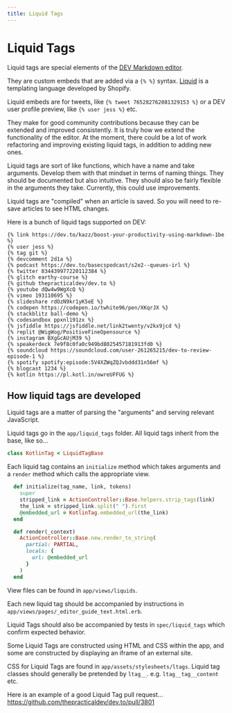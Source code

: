 ```yaml
---
title: Liquid Tags
---
```


# Liquid Tags

Liquid tags are special elements of the [DEV Markdown editor](https://dev.to/new).

They are custom embeds that are added via a `{% %}` syntax. [Liquid](https://shopify.github.io/liquid/) is a templating language developed by Shopify.

Liquid embeds are for tweets, like `{% tweet 765282762081329153 %}` or a DEV user profile preview, like `{% user jess %}` etc.

They make for good community contributions because they can be extended and improved consistently. It is truly how we extend the functionality of the editor. At the moment, there could be a lot of work refactoring and improving existing liquid tags, in addition to adding new ones.

Liquid tags are sort of like functions, which have a name and take arguments. Develop them with that mindset in terms of naming things. They should be documented but also intuitive. They should also be fairly flexible in the arguments they take. Currently, this could use improvements.

Liquid tags are "compiled" when an article is saved. So you will need to re-save articles to see HTML changes.

Here is a bunch of liquid tags supported on DEV:

```liquid
{% link https://dev.to/kazz/boost-your-productivity-using-markdown-1be %}
{% user jess %}
{% tag git %}
{% devcomment 2d1a %}
{% podcast https://dev.to/basecspodcast/s2e2--queues-irl %}
{% twitter 834439977220112384 %}
{% glitch earthy-course %}
{% github thepracticaldev/dev.to %}
{% youtube dQw4w9WgXcQ %}
{% vimeo 193110695 %}
{% slideshare rdOzN9kr1yK5eE %}
{% codepen https://codepen.io/twhite96/pen/XKqrJX %}
{% stackblitz ball-demo %}
{% codesandbox ppxnl191zx %}
{% jsfiddle https://jsfiddle.net/link2twenty/v2kx9jcd %}
{% replit @WigWog/PositiveFineOpensource %}
{% instagram BXgGcAUjM39 %}
{% speakerdeck 7e9f8c0fa0c949bd8025457181913fd0 %}
{% soundcloud https://soundcloud.com/user-261265215/dev-to-review-episode-1 %}
{% spotify spotify:episode:5V4XZWqZQJvbddd31n56mf %}
{% blogcast 1234 %}
{% kotlin https://pl.kotl.in/owreUFFUG %}
```

## How liquid tags are developed

Liquid tags are a matter of parsing the "arguments" and serving relevant JavaScript.

Liquid tags go in the `app/liquid_tags` folder. All liquid tags inherit from the base, like so...

```ruby
class KotlinTag < LiquidTagBase
```

Each liquid tag contains an `initialize` method which takes arguments and a `render` method which calls the appropriate view.

```ruby
  def initialize(tag_name, link, tokens)
    super
    stripped_link = ActionController::Base.helpers.strip_tags(link)
    the_link = stripped_link.split(" ").first
    @embedded_url = KotlinTag.embedded_url(the_link)
  end

  def render(_context)
    ActionController::Base.new.render_to_string(
      partial: PARTIAL,
      locals: {
        url: @embedded_url
      }
    )
  end
```

View files can be found in `app/views/liquids`.

Each new liquid tag should be accompanied by instructions in `app/views/pages/_editor_guide_text.html.erb`.

Liquid Tags should also be accompanied by tests in `spec/liquid_tags` which confirm expected behavior.

Some Liquid Tags are constructed using HTML and CSS within the app, and some are constructed by displaying an iframe of an external site.

CSS for Liquid Tags are found in `app/assets/stylesheets/ltags`. Liquid tag classes should generally be pretended by `ltag__`. e.g. `ltag__tag__content` etc.

Here is an example of a good Liquid Tag pull request... https://github.com/thepracticaldev/dev.to/pull/3801
